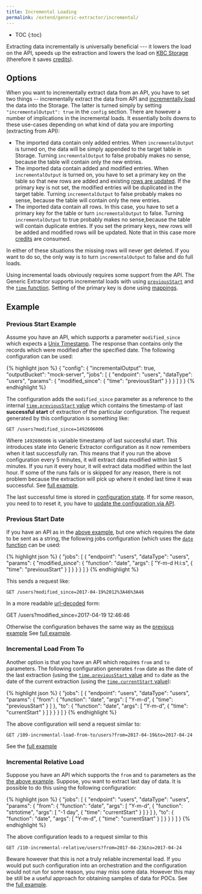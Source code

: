 ```yaml
---
title: Incremental Loading
permalink: /extend/generic-extractor/incremental/
---
```


* TOC
{:toc}

Extracting data incrementally is universally beneficial --- it lowers the load on the API, speeds up the extraction and
lowers the load on [KBC Storage](https://help.keboola.com/storage/) (therefore it saves 
[credits](https://help.keboola.com/management/limits/#project-power)).

## Options
When you want to incrementally extract data from an API, you have to set two things -- incrementally extract the 
data from API and [incrementally load](https://help.keboola.com/storage/tables/#incremental-loading) the data 
into the Storage. The latter is turned simply 
by setting `"incrementalOutput": true` in the `config` section. There are however a number of implications in
the incremental loads. It essentially boils downs to these use-cases depending on what kind of data you are
importing (extracting from API):

- The imported data contain only added entries. When `incrementalOutput` is turned on, the data will be simply appended to the 
target table in Storage. Turning `incrementalOutput` to false probably makes no sense, because the table will contain only the new entries.
- The imported data contain added and modified entries. When `incrementalOutput` is turned on, you have to set a primary key 
on the table so that new rows are added and existing [rows are updated](https://help.keboola.com/storage/tables/#primary-key-deduplication). 
If the primary key is not set,
the modified entries will be duplicated in the target table. Turning `incrementalOutput` to false probably makes no sense, because the table will contain only the new entries.
- The imported data contain all rows. In this case, you have to set a primary key for the table or turn `incrementalOutput` to false. Turning `incrementalOutput` to true probably makes no sense,because the table will contain duplicate entries. If you set the primary keys, new rows will be added and modified rows will be updated. Note that in this case more [credits](https://help.keboola.com/management/limits/#project-power) are consumed.

In either of these situations the missing rows will never get deleted. If you want to do so, the only way is 
to turn `incrementalOutput` to false and do full loads. 

Using incremental loads obviously requires some support from the API. The Generic Extractor supports incremental 
loads with using [`previousStart`](/extend/generic-extractor/functions/#parameters-context) and the
[`time` function](/extend/generic/extractor/functions/#time). Setting of the primary key is done using
[mappings](/extend/generic-extractor/config/jobs/mappings/).

## Example

### Previous Start Example
Assume you have an API, which supports a parameter `modified_since` which expects a 
[Unix Timestamp](https://en.wikipedia.org/wiki/Unix_time). The response than contains only the 
records which were modified after the specified date. The following configuration can be used:

{% highlight json %}
{
    "config": {
        "incrementalOutput": true,
        "outputBucket": "mock-server",
        "jobs": [
            {
                "endpoint": "users",
                "dataType": "users",
                "params": {
                    "modified_since": {
                        "time": "previousStart"
                    }
                }
            }
        ]
    }
}
{% endhighlight %}

The configuration adds the `modified_since` parameter as a reference to the internal 
[`time.previousStart` value](/extend/generic-extractor/functions/#parameters-context) which contains the timestamp of last **successful start** of extraction of
the particular configuration. The request generated by this configuration is something like:

    GET /users?modified_since=1492606006

Where `1492606006` is variable timestamp of last successful start. This introduces state into 
Generic Extractor configuration as it now remembers when it last successfully ran. This means 
that if you run the above configuration every 5 minutes,
it will extract data modified within last 5 minutes. If you run it every hour, it will extract data modified
within the last hour. If some of the runs fails or is skipped for any reason, there is not problem because the
extraction will pick up where it ended last time it was successful.
See [full example](todo:107-incremental-load).

The last successful time is stored in [configuration state](/extend/common-interface/config-file/#state-file).
If for some reason, you need to to reset it, you have to 
[update the configuration via API](http://docs.keboola.apiary.io/#reference/component-configurations/manage-configurations/update-configuration).

### Previous Start Date
If you have an API as in the [above example](#previous-start-example), but one which requires the date to be 
sent as a string, the following jobs configuration (which uses the [`date` function](/extend/generic-extractor/functions/#date)
can be used:

{% highlight json %}
{
    "jobs": [
        {
            "endpoint": "users",
            "dataType": "users",
            "params": {
                "modified_since": {
                    "function": "date",
                    "args": [
                        "Y-m-d H:i:s",
                        {
                            "time": "previousStart"
                        }
                    ]
                }
            }
        }
    ]
}
{% endhighlight %}

This sends a request like:

    GET /users?modified_since=2017-04-19%2012%3A46%3A46

In a more readable [url-decoded](http://meyerweb.com/eric/tools/dencoder/) form:

   GET /users?modified_since=2017-04-19 12:46:46

Otherwise the configuration behaves the same way as the [previous example](#previous-start-example)
See [full example](todo:108-incremental-load-date).

### Incremental Load From To
Another option is that you have an API which requires `from` and `to` parameters. The following
configuration generates `from` date as the date of the last extraction 
(using the [`time.previousStart` value](/extend/generic-extractor/functions/#parameters-context) 
and `to` date as the date of the current extraction (using the 
[`time.currentStart` value](/extend/generic-extractor/functions/#parameters-context)):

{% highlight json %}
{
    "jobs": [
        {
            "endpoint": "users",
            "dataType": "users",
            "params": {
                "from": {
                    "function": "date",
                    "args": [
                        "Y-m-d",
                        {
                            "time": "previousStart"
                        }
                    ]
                },
                "to": {
                    "function": "date",
                    "args": [
                        "Y-m-d",
                        {
                            "time": "currentStart"
                        }
                    ]
                }
            }
        }
    ]
}
{% endhighlight %}

The above configuration will send a request similar to:

    GET /109-incremental-load-from-to/users?from=2017-04-19&to=2017-04-24

See the [full example](109-incremental-load-from-to)

### Incremental Relative Load
Suppose you have an API which supports the `from` and `to` parameters as the 
[the above example](#incremental-load-from-to). Suppose, you want to extract last day of data.
It is possible to do this using the following configuration:

{% highlight json %}
{
    "jobs": [
        {
            "endpoint": "users",
            "dataType": "users",
            "params": {
                "from": {
                    "function": "date",
                    "args": [
                        "Y-m-d",
                        {
                            "function": "strtotime",
                            "args": [
                                "-1 day",
                                {
                                    "time": "currentStart"
                                }
                            ]
                        }
                    ]
                },
                "to": {
                    "function": "date",
                    "args": [
                        "Y-m-d",
                        {
                            "time": "currentStart"
                        }
                    ]
                }
            }
        }
    ]
}
{% endhighlight %}

The above configuration leads to a request similar to this

    GET /110-incremental-relative/users?from=2017-04-23&to=2017-04-24

Beware however that this is not a truly reliable incremental load. If you would put such configuration 
into an orchestration and the configuration would not run for some reason, you may miss some data. 
However this may be still be a useful approach for obtaining samples of data for POCs.
See the [full example](110-incremental-relative).
